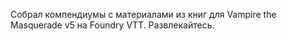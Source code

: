 Собрал компендиумы с материалами из книг для Vampire the Masquerade v5 на Foundry VTT. Развлекайтесь.
